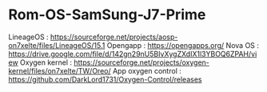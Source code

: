 # Rom-OS-SamSung-J7-Prime
LineageOS : https://sourceforge.net/projects/aosp-on7xelte/files/LineageOS/15.1
Opengapp : https://opengapps.org/
Nova OS : https://drive.google.com/file/d/142gn29nU5BIvXygZXdIX1l3YBOQ6ZPAH/view
Oxygen kernel : https://sourceforge.net/projects/oxygen-kernel/files/on7xelte/TW/Oreo/
App oxygen control : https://github.com/DarkLord1731/Oxygen-Control/releases

